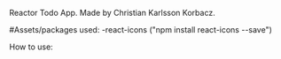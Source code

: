 Reactor Todo App.
Made by Christian Karlsson Korbacz.

#Assets/packages used:
-react-icons ("npm install react-icons --save")

How to use: